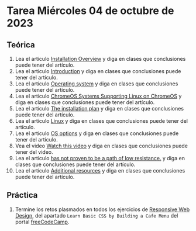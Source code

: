 # Tarea Miércoles 04 de octubre de 2023

## Teórica

1. Lea el artículo [Installation Overview](https://www.theodinproject.com/lessons/foundations-installation-overview) y diga en clases que conclusiones puede tener del artículo.
2. Lea el artículo [Introduction](https://www.theodinproject.com/lessons/foundations-installation-overview#introduction) y diga en clases que conclusiones puede tener del artículo.
3. Lea el artículo [Operating system](https://en.m.wikipedia.org/wiki/Operating_system) y diga en clases que conclusiones puede tener del artículo.
4. Lea el artículo [ChromeOS Systems Supporting Linux on ChromeOS](https://www.chromium.org/chromium-os/chrome-os-systems-supporting-linux/) y diga en clases que conclusiones puede tener del artículo.
5. Lea el artículo [The installation plan](https://www.theodinproject.com/lessons/foundations-installation-overview#the-installation-plan) y diga en clases que conclusiones puede tener del artículo.
6. Lea el artículo [Linux](https://en.m.wikipedia.org/wiki/Linux) y diga en clases que conclusiones puede tener del artículo.
7. Lea el artículo [OS options](https://www.theodinproject.com/lessons/foundations-installation-overview#os-options) y diga en clases que conclusiones puede tener del artículo.
8. Vea el video [Watch this video](https://youtu.be/yIVXjl4SwVo) y diga en clases que conclusiones puede tener del video.
9. Lea el artículo [has not proven to be a path of low resistance.](https://github.com/microsoft/WSL/issues) y diga en clases que conclusiones puede tener del artículo.
10. Lea el artículo [Additional resources](https://www.theodinproject.com/lessons/foundations-installation-overview#additional-resources) y diga en clases que conclusiones puede tener del artículo.

## Práctica

1. Termine los retos plasmados en todos los ejercicios de [Responsive Web Design](https://www.freecodecamp.org/learn/2022/responsive-web-design/), del apartado `Learn Basic CSS by Building a Cafe Menu` del portal [freeCodeCamp](https://www.freecodecamp.org/learn/).